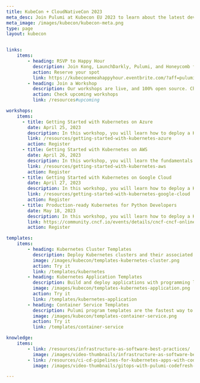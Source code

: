 ```yaml
---
title: KubeCon + CloudNativeCon 2023
meta_desc: Join Pulumi at Kubecon EU 2023 to learn about the latest developments in infrastructure as code, Kubernetes, observability, and cloud-native computing.
meta_image: /images/kubecon/kubecon-meta.png
type: page
layout: kubecon


links:
    items:
        - heading: RSVP to Happy Hour
          description: Join Kong, LaunchDarkly, Pulumi, and Honeycomb for an evening of light fare, libations, and conversations.<br/><b>Limited Spots Remaining</b><br/>April 20, 6:30pm CEST at De Kroon Restaurant & Club.
          action: Reserve your spot
          link: https://kubeconemeahappyhour.eventbrite.com/?aff=pulumi
        - heading: Join a Workshop
          description: Our workshops are live, and 100% open source. Choose from fundamental to advanced topics. They are hands-on and code source is provided.
          action: Check upcoming workshops
          link: /resources#upcoming

workshops:
    items:
      - title: Getting Started with Kubernetes on Azure
        date: April 25, 2023
        description: In this workshop, you will learn how to deploy a Kubernetes cluster on Microsoft Azure and run containerized applications on the cluster.
        link: /resources/getting-started-with-kubernetes-azure
        action: Register
      - title: Getting Started with Kubernetes on AWS
        date: April 26, 2023
        description: In this workshop, you will learn the fundamentals of setting up EKS clusters on AWS through guided exercises using Pulumi.
        link: /resources/getting-started-with-kubernetes-aws
        action: Register
      - title: Getting Started with Kubernetes on Google Cloud
        date: April 27, 2023
        description: In this workshop, you will learn how to deploy a Kubernetes cluster on Google Cloud and run containerized applications on the cluster.
        link: /resources/getting-started-with-kubernetes-google-cloud
        action: Register
      - title: Production-ready Kubernetes for Python Developers
        date: May 18, 2023
        description: In this workshop, you will learn how to deploy a Kubernetes cluster using the Python language. (external webinar)
        link: https://community.cncf.io/events/details/cncf-cncf-online-programs-presents-cncf-on-demand-webinar-production-ready-kubernetes-for-python-developers/
        action: Register

templates:
    items:
        - heading: Kubernetes Cluster Templates
          description: Deploy Kubernetes clusters and their associated infrastructure on AWS, Azure, or Google Cloud Platform.
          image: /images/kubecon/templates-kubernetes-cluster.png
          action: Try it
          link: /templates/kubernetes
        - heading: Kubernetes Application Templates
          description: Build and deploy applications with programming languages and deploying them to your Kubernetes clusters.
          image: /images/kubecon/templates-kubernetes-application.png
          action: Try it
          link: /templates/kubernetes-application
        - heading: Container Service Templates
          description: Pulumi program templates are the fastest way to deploy container services on AWS, Azure, or Google Cloud Platform.
          image: /images/kubecon/templates-container-service.png
          action: Try it
          link: /templates/container-service

knowledge:
    items:
        - link: /resources/infrastructure-as-software-best-practices/
          image: /images/video-thumbnails/infrastructure-as-software-best-practices-thumbnail.png
        - link: /resources/ci-cd-pipelines-for-kubernetes-apps-with-codefresh/
          image: /images/video-thumbnails/gitops-with-pulumi-codefresh-thumbnail.png

---
```

